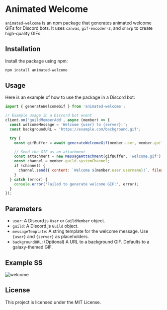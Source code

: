 # Animated Welcome

`animated-welcome` is an npm package that generates animated welcome GIFs for Discord bots. It uses `canvas`, `gif-encoder-2`, and `sharp` to create high-quality GIFs.

## Installation

Install the package using npm:

```bash
npm install animated-welcome
```

## Usage

Here is an example of how to use the package in a Discord bot:

```javascript
import { generateWelcomeGif } from 'animated-welcome';

// Example usage in a Discord bot event
client.on('guildMemberAdd', async (member) => {
  const welcomeMessage = 'Welcome {user} to {server}!';
  const backgroundURL = 'https://example.com/background.gif';

  try {
    const gifBuffer = await generateWelcomeGif(member.user, member.guild, welcomeMessage, backgroundURL);

    // Send the GIF as an attachment
    const attachment = new MessageAttachment(gifBuffer, 'welcome.gif');
    const channel = member.guild.systemChannel;
    if (channel) {
      channel.send({ content: `Welcome ${member.user.username}!`, files: [attachment] });
    }
  } catch (error) {
    console.error('Failed to generate welcome GIF:', error);
  }
});
```

## Parameters

- `user`: A Discord.js `User` or `GuildMember` object.
- `guild`: A Discord.js `Guild` object.
- `messageTemplate`: A string template for the welcome message. Use `{user}` and `{server}` as placeholders.
- `backgroundURL`: (Optional) A URL to a background GIF. Defaults to a galaxy-themed GIF.

## Example SS

![welcome](https://github.com/NoahCodesPython/animatedwelcome/raw/main/welcome.gif)

## License

This project is licensed under the MIT License.

